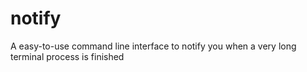 # notify
A easy-to-use command line interface to notify you when a very long terminal process is finished
